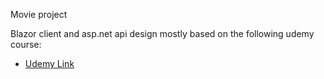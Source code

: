 Movie project 

Blazor client and asp.net api design mostly based on the following udemy course:
 - [Udemy Link](https://www.udemy.com/course/programming-in-blazor-aspnet-core/?referralCode=8EFA9D9FF38E3065DF0C)
